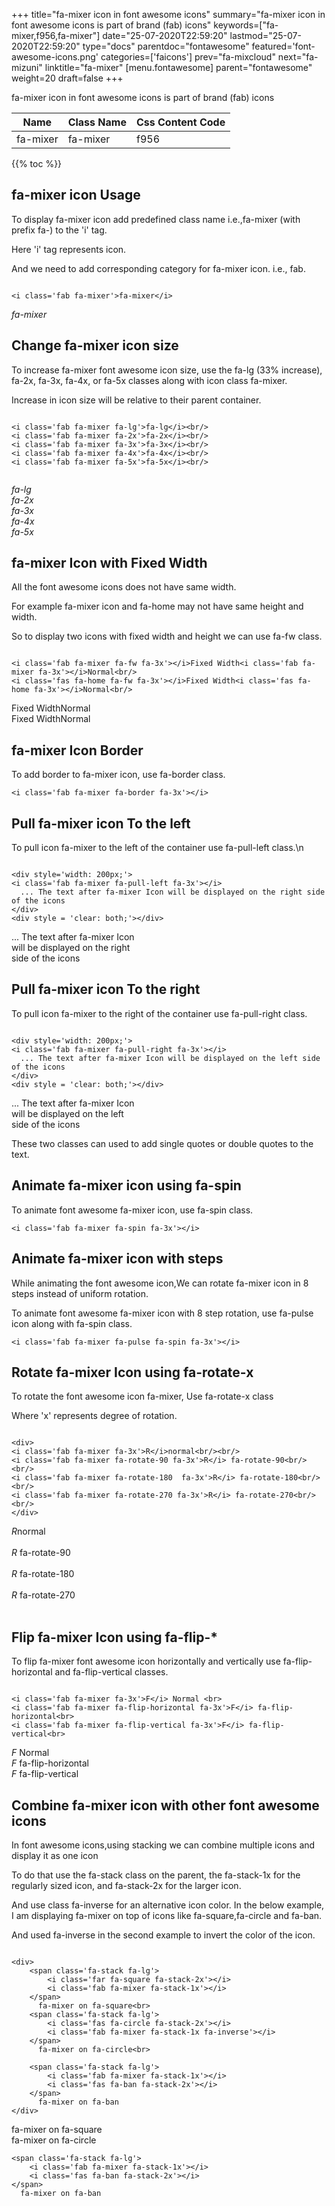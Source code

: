 +++
title="fa-mixer icon in font awesome icons"
summary="fa-mixer icon in font awesome icons is part of brand (fab) icons"
keywords=["fa-mixer,f956,fa-mixer"]
date="25-07-2020T22:59:20"
lastmod="25-07-2020T22:59:20"
type="docs"
parentdoc="fontawesome"
featured='font-awesome-icons.png'
categories=['faicons']
prev="fa-mixcloud"
next="fa-mizuni"
linktitle="fa-mixer"
[menu.fontawesome]
parent="fontawesome"
weight=20
draft=false
+++


fa-mixer icon in font awesome icons is part of brand (fab) icons

<div class='table-responsive'><table class='table'><thead><tr><th>Name</th><th>Class Name</th><th>Css Content Code</th></tr></thead><tbody><tr><td>fa-mixer</td><td>fa-mixer</td><td>f956</td></tr></tbody></table></div>


{{% toc %}}


## fa-mixer icon Usage

To display fa-mixer icon add predefined class name i.e.,fa-mixer (with prefix fa-) to the 'i' tag.

Here 'i' tag represents icon.

And we need to add corresponding category for fa-mixer icon. i.e., fab.


```

<i class='fab fa-mixer'>fa-mixer</i>
```

<i class='fab fa-mixer'>fa-mixer</i>




## Change fa-mixer icon size
To increase fa-mixer font awesome icon size, use the fa-lg (33% increase), fa-2x, fa-3x, fa-4x, or fa-5x classes along with icon class fa-mixer.

Increase in icon size will be relative to their parent container. 

```

<i class='fab fa-mixer fa-lg'>fa-lg</i><br/>
<i class='fab fa-mixer fa-2x'>fa-2x</i><br/>
<i class='fab fa-mixer fa-3x'>fa-3x</i><br/>
<i class='fab fa-mixer fa-4x'>fa-4x</i><br/>
<i class='fab fa-mixer fa-5x'>fa-5x</i><br/>
            
```

<i class='fab fa-mixer fa-lg'>fa-lg</i><br/>
<i class='fab fa-mixer fa-2x'>fa-2x</i><br/>
<i class='fab fa-mixer fa-3x'>fa-3x</i><br/>
<i class='fab fa-mixer fa-4x'>fa-4x</i><br/>
<i class='fab fa-mixer fa-5x'>fa-5x</i><br/>
            



## fa-mixer Icon with Fixed Width 

All the font awesome icons does not have same width.

For example fa-mixer icon and fa-home may not have same height and width.

So to display two icons with fixed width and height we can use fa-fw class.


```

<i class='fab fa-mixer fa-fw fa-3x'></i>Fixed Width<i class='fab fa-mixer fa-3x'></i>Normal<br/>
<i class='fas fa-home fa-fw fa-3x'></i>Fixed Width<i class='fas fa-home fa-3x'></i>Normal<br/>
```

<i class='fab fa-mixer fa-fw fa-3x'></i>Fixed Width<i class='fab fa-mixer fa-3x'></i>Normal<br/>
<i class='fas fa-home fa-fw fa-3x'></i>Fixed Width<i class='fas fa-home fa-3x'></i>Normal<br/>



## fa-mixer Icon Border 

To add border to fa-mixer icon, use fa-border class.


```
<i class='fab fa-mixer fa-border fa-3x'></i>

```
<i class='fab fa-mixer fa-border fa-3x'></i>





## Pull fa-mixer icon To the left

To pull icon fa-mixer to the left of the container use fa-pull-left class.\n

```

<div style='width: 200px;'>
<i class='fab fa-mixer fa-pull-left fa-3x'></i>
  ... The text after fa-mixer Icon will be displayed on the right side of the icons
</div>
<div style = 'clear: both;'></div>
```

<div style='width: 200px;'>
<i class='fab fa-mixer fa-pull-left fa-3x'></i>
  ... The text after fa-mixer Icon will be displayed on the right side of the icons
</div>
<div style = 'clear: both;'></div>




## Pull fa-mixer icon To the right
To pull icon fa-mixer to the right of the container use fa-pull-right class.

```

<div style='width: 200px;'>
<i class='fab fa-mixer fa-pull-right fa-3x'></i>
  ... The text after fa-mixer Icon will be displayed on the left side of the icons
</div>
<div style = 'clear: both;'></div>
```

<div style='width: 200px;'>
<i class='fab fa-mixer fa-pull-right fa-3x'></i>
  ... The text after fa-mixer Icon will be displayed on the left side of the icons
</div>
<div style = 'clear: both;'></div>

These two classes can used to add single quotes or double quotes to the text.


## Animate fa-mixer icon using fa-spin
To animate font awesome fa-mixer icon, use fa-spin class.

```
<i class='fab fa-mixer fa-spin fa-3x'></i>
```
<i class='fab fa-mixer fa-spin fa-3x'></i>




## Animate fa-mixer icon with steps
While animating the font awesome icon,We can rotate fa-mixer icon in 8 steps instead of uniform rotation.

To animate font awesome fa-mixer icon with 8 step rotation, use fa-pulse icon along with fa-spin class.


```
<i class='fab fa-mixer fa-pulse fa-spin fa-3x'></i>

```
<i class='fab fa-mixer fa-pulse fa-spin fa-3x'></i>





## Rotate fa-mixer Icon using fa-rotate-x
To rotate the font awesome icon fa-mixer, Use fa-rotate-x class

Where 'x' represents degree of rotation.


```

<div>
<i class='fab fa-mixer fa-3x'>R</i>normal<br/><br/>
<i class='fab fa-mixer fa-rotate-90 fa-3x'>R</i> fa-rotate-90<br/><br/> 
<i class='fab fa-mixer fa-rotate-180  fa-3x'>R</i> fa-rotate-180<br/><br/> 
<i class='fab fa-mixer fa-rotate-270 fa-3x'>R</i> fa-rotate-270<br/><br/>
</div>
```

<div>
<i class='fab fa-mixer fa-3x'>R</i>normal<br/><br/>
<i class='fab fa-mixer fa-rotate-90 fa-3x'>R</i> fa-rotate-90<br/><br/> 
<i class='fab fa-mixer fa-rotate-180  fa-3x'>R</i> fa-rotate-180<br/><br/> 
<i class='fab fa-mixer fa-rotate-270 fa-3x'>R</i> fa-rotate-270<br/><br/>
</div>




## Flip fa-mixer Icon using fa-flip-*
To flip fa-mixer font awesome icon horizontally and vertically use fa-flip-horizontal and fa-flip-vertical classes. 

```

<i class='fab fa-mixer fa-3x'>F</i> Normal <br>
<i class='fab fa-mixer fa-flip-horizontal fa-3x'>F</i> fa-flip-horizontal<br>
<i class='fab fa-mixer fa-flip-vertical fa-3x'>F</i> fa-flip-vertical<br>
```

<i class='fab fa-mixer fa-3x'>F</i> Normal <br>
<i class='fab fa-mixer fa-flip-horizontal fa-3x'>F</i> fa-flip-horizontal<br>
<i class='fab fa-mixer fa-flip-vertical fa-3x'>F</i> fa-flip-vertical<br>




## Combine fa-mixer icon with other font awesome icons
In font awesome icons,using stacking we can combine multiple icons and display it as one icon 

To do that use the fa-stack class on the parent, the fa-stack-1x for the regularly sized icon, and fa-stack-2x for the larger icon.

And use class fa-inverse for an alternative icon color. 
In the below example, I am displaying fa-mixer on top of icons like fa-square,fa-circle and fa-ban.

And used fa-inverse in the second example to invert the color of the icon.

```

<div>
    <span class='fa-stack fa-lg'>
        <i class='far fa-square fa-stack-2x'></i>
        <i class='fab fa-mixer fa-stack-1x'></i>
    </span>
      fa-mixer on fa-square<br>
    <span class='fa-stack fa-lg'>
        <i class='fas fa-circle fa-stack-2x'></i>
        <i class='fab fa-mixer fa-stack-1x fa-inverse'></i>
    </span>
      fa-mixer on fa-circle<br>

    <span class='fa-stack fa-lg'>
        <i class='fab fa-mixer fa-stack-1x'></i>
        <i class='fas fa-ban fa-stack-2x'></i>
    </span>
      fa-mixer on fa-ban
</div>
```

<div>
    <span class='fa-stack fa-lg'>
        <i class='far fa-square fa-stack-2x'></i>
        <i class='fab fa-mixer fa-stack-1x'></i>
    </span>
      fa-mixer on fa-square<br>
    <span class='fa-stack fa-lg'>
        <i class='fas fa-circle fa-stack-2x'></i>
        <i class='fab fa-mixer fa-stack-1x fa-inverse'></i>
    </span>
      fa-mixer on fa-circle<br>

    <span class='fa-stack fa-lg'>
        <i class='fab fa-mixer fa-stack-1x'></i>
        <i class='fas fa-ban fa-stack-2x'></i>
    </span>
      fa-mixer on fa-ban
</div>






